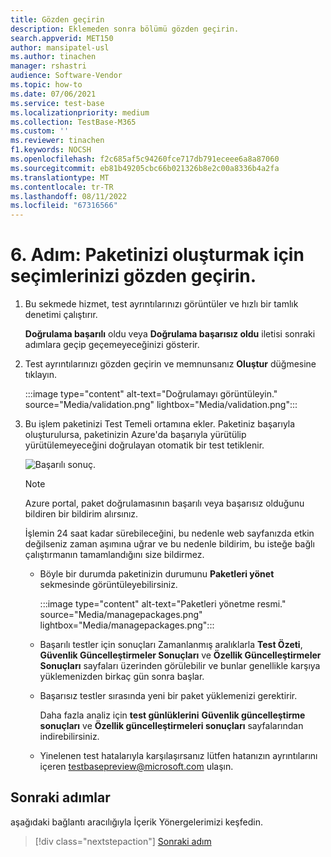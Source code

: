 ```yaml
---
title: Gözden geçirin
description: Eklemeden sonra bölümü gözden geçirin.
search.appverid: MET150
author: mansipatel-usl
ms.author: tinachen
manager: rshastri
audience: Software-Vendor
ms.topic: how-to
ms.date: 07/06/2021
ms.service: test-base
ms.localizationpriority: medium
ms.collection: TestBase-M365
ms.custom: ''
ms.reviewer: tinachen
f1.keywords: NOCSH
ms.openlocfilehash: f2c685af5c94260fce717db791eceee6a8a87060
ms.sourcegitcommit: eb81b49205cbc66b021326b8e2c00a8336b4a2fa
ms.translationtype: MT
ms.contentlocale: tr-TR
ms.lasthandoff: 08/11/2022
ms.locfileid: "67316566"
---
```

# <a name="step-6-review-your-selections-to-create-your-package"></a>6. Adım: Paketinizi oluşturmak için seçimlerinizi gözden geçirin.

1. Bu sekmede hizmet, test ayrıntılarınızı görüntüler ve hızlı bir tamlık denetimi çalıştırır.

    **Doğrulama başarılı** oldu veya **Doğrulama başarısız oldu** iletisi sonraki adımlara geçip geçemeyeceğinizi gösterir.

2. Test ayrıntılarınızı gözden geçirin ve memnunsanız **Oluştur** düğmesine tıklayın.

    :::image type="content" alt-text="Doğrulamayı görüntüleyin." source="Media/validation.png" lightbox="Media/validation.png":::

3. Bu işlem paketinizi Test Temeli ortamına ekler. Paketiniz başarıyla oluşturulursa, paketinizin Azure'da başarıyla yürütülip yürütülemeyeceğini doğrulayan otomatik bir test tetiklenir.

    ![Başarılı sonuç.](Media/successful.png)

    > [!NOTE]
    > Azure portal, paket doğrulamasının başarılı veya başarısız olduğunu bildiren bir bildirim alırsınız.
    >
    > İşlemin 24 saat kadar sürebileceğini, bu nedenle web sayfanızda etkin değilseniz zaman aşımına uğrar ve bu nedenle bildirim, bu isteğe bağlı çalıştırmanın tamamlandığını size bildirmez.

    - Böyle bir durumda paketinizin durumunu **Paketleri yönet** sekmesinde görüntüleyebilirsiniz.

      :::image type="content" alt-text="Paketleri yönetme resmi." source="Media/managepackages.png" lightbox="Media/managepackages.png":::

    - Başarılı testler için sonuçları Zamanlanmış aralıklarla **Test Özeti**, **Güvenlik Güncelleştirmeler Sonuçları** ve **Özellik Güncelleştirmeler Sonuçları** sayfaları üzerinden görülebilir ve bunlar genellikle karşıya yüklemenizden birkaç gün sonra başlar.
  
    - Başarısız testler sırasında yeni bir paket yüklemenizi gerektirir. 

      Daha fazla analiz için **test günlüklerini** **Güvenlik güncelleştirme sonuçları** ve **Özellik güncelleştirmeleri sonuçları** sayfalarından indirebilirsiniz.

    - Yinelenen test hatalarıyla karşılaşırsanız lütfen hatanızın ayrıntılarını içeren testbasepreview@microsoft.com ulaşın.

## <a name="next-steps"></a>Sonraki adımlar

aşağıdaki bağlantı aracılığıyla İçerik Yönergelerimizi keşfedin.

> [!div class="nextstepaction"]
> [Sonraki adım](contentguideline.md)
